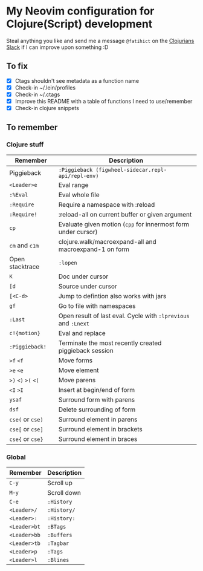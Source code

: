 # My Neovim configuration for Clojure(Script) development
Steal anything you like and send me a message `@fatihict` on the [Clojurians Slack](http://clojurians.net/) if I can improve upon something :D

## To fix
- [X] Ctags shouldn't see metadata as a function name
- [X] Check-in ~/.lein/profiles
- [X] Check-in ~/.ctags
- [X] Improve this README with a table of functions I need to use/remember
- [X] Check-in clojure snippets

## To remember

### Clojure stuff
| Remember            | Description                                                    |
|---------------------|----------------------------------------------------------------|
| Piggieback          | `:Piggieback (figwheel-sidecar.repl-api/repl-env)`             |
| `<Leader>e`         | Eval range                                                     |
| `:%Eval`            | Eval whole file                                                |
| `:Require`          | Require a namespace with :reload                               |
| `:Require!`         | :reload-all on current buffer or given argument                |
| `cp`                | Evaluate given motion (`cpp` for innermost form under cursor)  |
| `cm` and `c1m`      | clojure.walk/macroexpand-all and macroexpand-1 on form         |
| Open stacktrace     | `:lopen`                                                       |
| `K`                 | Doc under cursor                                               |
| `[d`                | Source under cursor                                            |
| `[<C-d>`            | Jump to defintion also works with jars                         |
| `gf`                | Go to file with namespaces                                     |
| `:Last`             | Open result of last eval. Cycle with `:lprevious` and `:Lnext` |
| `c!{motion}`        | Eval and replace                                               |
| `:Piggieback!`      | Terminate the most recently created piggieback session         |
| `>f` `<f`           | Move forms                                                     |
| `>e` `<e`           | Move element                                                   |
| `>)` `<)` `>(` `<(` | Move parens                                                    |
| `<I` `>I`           | Insert at begin/end of form                                    |
| `ysaf`              | Surround form with parens                                      |
| `dsf`               | Delete surrounding of form                                     |
| `cse(` or `cse)`    | Surround element in parens                                     |
| `cse[` or `cse]`    | Surround element in brackets                                   |
| `cse{` or `cse}`    | Surround element in braces                                     |

### Global
| Remember     | Description |
|--------------|-------------|
| `C-y`        | Scroll up   |
| `M-y`        | Scroll down |
| `C-e`        | `:History`  |
| `<Leader>/`  | `:History/` |
| `<Leader>:`  | `:History:` |
| `<Leader>bt` | `:BTags`    |
| `<Leader>bb` | `:Buffers`  |
| `<Leader>tb` | `:Tagbar`   |
| `<Leader>p`  | `:Tags`     |
| `<Leader>l`  | `:Blines`   |
